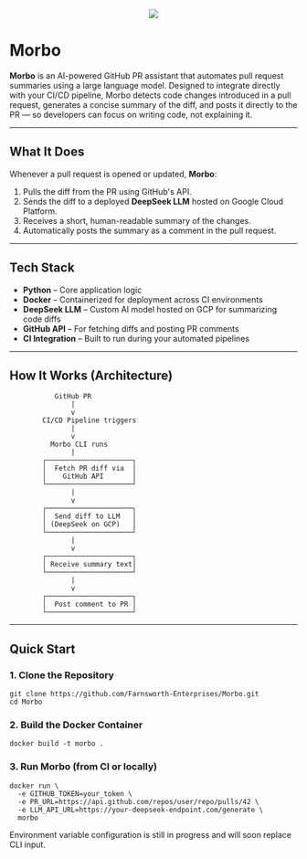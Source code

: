 <p align="center">
  <img src="https://michaelgmunz.com/wp-content/uploads/2016/09/morbo-doom.png">
</p>

# Morbo

**Morbo** is an AI-powered GitHub PR assistant that automates pull request summaries using a large language model. Designed to integrate directly with your CI/CD pipeline, Morbo detects code changes introduced in a pull request, generates a concise summary of the diff, and posts it directly to the PR — so developers can focus on writing code, not explaining it.

---

## What It Does

Whenever a pull request is opened or updated, **Morbo**:

1. Pulls the diff from the PR using GitHub's API.
2. Sends the diff to a deployed **DeepSeek LLM** hosted on Google Cloud Platform.
3. Receives a short, human-readable summary of the changes.
4. Automatically posts the summary as a comment in the pull request.

---

## Tech Stack

- **Python** – Core application logic
- **Docker** – Containerized for deployment across CI environments
- **DeepSeek LLM** – Custom AI model hosted on GCP for summarizing code diffs
- **GitHub API** – For fetching diffs and posting PR comments
- **CI Integration** – Built to run during your automated pipelines

---

## How It Works (Architecture)

```plaintext
           GitHub PR
               |
               v
        CI/CD Pipeline triggers
               |
               v
          Morbo CLI runs
               |
        ┌─────────────────────┐
        │  Fetch PR diff via  │
        │    GitHub API       │
        └─────────────────────┘
               |
               v
        ┌─────────────────────┐
        │  Send diff to LLM   │
        │ (DeepSeek on GCP)   │
        └─────────────────────┘
               |
               v
        ┌─────────────────────┐
        │ Receive summary text│
        └─────────────────────┘
               |
               v
        ┌─────────────────────┐
        │  Post comment to PR │
        └─────────────────────┘
```
---

## Quick Start

### 1. Clone the Repository

```
git clone https://github.com/Farnsworth-Enterprises/Morbo.git
cd Morbo
```

### 2. Build the Docker Container

```
docker build -t morbo .
```

### 3. Run Morbo (from CI or locally)

```
docker run \
  -e GITHUB_TOKEN=your_token \
  -e PR_URL=https://api.github.com/repos/user/repo/pulls/42 \
  -e LLM_API_URL=https://your-deepseek-endpoint.com/generate \
  morbo
```

Environment variable configuration is still in progress and will soon replace CLI input.










